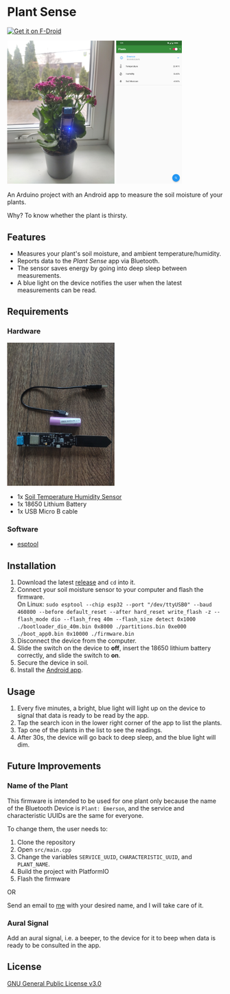 # Plant Sense

[<img src="https://fdroid.gitlab.io/artwork/badge/get-it-on.png"
    alt="Get it on F-Droid"
    height="75">](https://f-droid.org/packages/com.macpoule.plantsense/)

<div>
<img src="images/product.jpg" width="250">
<img src="fastlane/metadata/android/en-US/images/phoneScreenshots/lightmode.png" height="333">
</div>

An Arduino project with an Android app to measure the soil moisture of your plants. 

Why? To know whether the plant is thirsty.

## Features

- Measures your plant's soil moisture, and ambient temperature/humidity.
- Reports data to the *Plant Sense* app via Bluetooth.
- The sensor saves energy by going into deep sleep between measurements.
- A blue light on the device notifies the user when the latest measurements can be read. 

## Requirements

### Hardware

<img src="images/hw.jpg" width="250">

- 1x [Soil Temperature Humidity Sensor](https://www.diymore.cc/collections/new-product/products/esp32-wifi-bluetooth-cp2104-dht11-soil-temperature-humidity-sensor-18650-battery-base)
- 1x 18650 Lithium Battery
- 1x USB Micro B cable

### Software 

- [esptool](https://docs.espressif.com/projects/esptool/en/latest/esp32/)

## Installation

1. Download the latest [release](https://github.com/reaper47/plant-sense/releases/tag/v1.0.0) and `cd` into it.
1. Connect your soil moisture sensor to your computer and flash the firmware.<br>On Linux: `sudo esptool --chip esp32 --port "/dev/ttyUSB0" --baud 460800 --before default_reset --after hard_reset write_flash -z --flash_mode dio --flash_freq 40m --flash_size detect 0x1000 ./bootloader_dio_40m.bin 0x8000 ./partitions.bin 0xe000 ./boot_app0.bin 0x10000 ./firmware.bin`
1. Disconnect the device from the computer.
1. Slide the switch on the device to **off**, insert the 18650 lithium battery correctly, and slide the switch to **on**. 
1. Secure the device in soil.
1. Install the [Android app](https://f-droid.org/packages/com.macpoule.plantsense/).

## Usage

1. Every five minutes, a bright, blue light will light up on the device to signal that data is ready to be read by the app.
1. Tap the search icon in the lower right corner of the app to list the plants.
1. Tap one of the plants in the list to see the readings.
1. After 30s, the device will go back to deep sleep, and the blue light will dim.

## Future Improvements

### Name of the Plant

This firmware is intended to be used for one plant only because the name of the
Bluetooth Device is `Plant: Emerson`, and the service and characteristic UUIDs
are the same for everyone. 

To change them, the user needs to:
1. Clone the repository
1. Open `src/main.cpp`
1. Change the variables `SERVICE_UUID`, `CHARACTERISTIC_UUID`, and `PLANT_NAME`.
1. Build the project with PlatformIO
1. Flash the firmware

OR

Send an email to [me](mailto:macpoule@gmail.com) with your desired name, and I will take care of it.

### Aural Signal

Add an aural signal, i.e. a beeper, to the device for it to beep when data is ready 
to be consulted in the app.

## License

[GNU General Public License v3.0](LICENSE)
